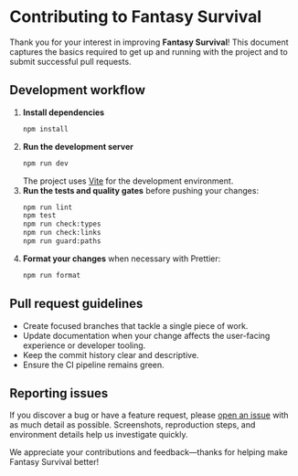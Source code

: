 # Contributing to Fantasy Survival

Thank you for your interest in improving **Fantasy Survival**! This document captures the basics required to get up and running with the project and to submit successful pull requests.

## Development workflow

1. **Install dependencies**
   ```bash
   npm install
   ```
2. **Run the development server**
   ```bash
   npm run dev
   ```
   The project uses [Vite](https://vitejs.dev) for the development environment.
3. **Run the tests and quality gates** before pushing your changes:
   ```bash
   npm run lint
   npm test
   npm run check:types
   npm run check:links
   npm run guard:paths
   ```
4. **Format your changes** when necessary with Prettier:
   ```bash
   npm run format
   ```

## Pull request guidelines

- Create focused branches that tackle a single piece of work.
- Update documentation when your change affects the user-facing experience or developer tooling.
- Keep the commit history clear and descriptive.
- Ensure the CI pipeline remains green.

## Reporting issues

If you discover a bug or have a feature request, please [open an issue](https://github.com/) with as much detail as possible. Screenshots, reproduction steps, and environment details help us investigate quickly.

We appreciate your contributions and feedback—thanks for helping make Fantasy Survival better!
